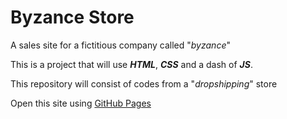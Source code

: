 # Byzance Store

A sales site for a fictitious company called "_byzance_"

This is a project that will use **_HTML_**, **_CSS_** and a dash of **_JS_**.

This repository will consist of codes from a "_dropshipping_" store

Open this site using [GitHub Pages](https://thebrunno.github.io/byzance-store/)
